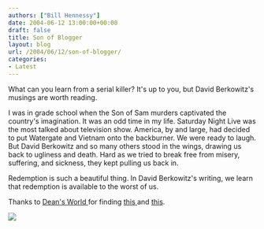 ```yaml
---
authors: ["Bill Hennessy"]
date: 2004-06-12 13:00:00+00:00
draft: false
title: Son of Blogger
layout: blog
url: /2004/06/12/son-of-blogger/
categories:
- Latest
---
```





What can you learn from a serial killer? It's up to you, but David Berkowitz's musings are worth reading.




I was in grade school when the Son of Sam murders captivated the country's imagination. It was an odd time in my life. Saturday Night Live was the most talked about television show. America, by and large, had decided to put Watergate and Vietnam onto the backburner. We were ready to laugh. But David Berkowitz and so many others stood in the wings, drawing us back to ugliness and death. Hard as we tried to break free from misery, suffering, and sickness, they kept pulling us back in.




Redemption is such a beautiful thing. In David Berkowitz's writing, we learn that redemption is available to the worst of us.




Thanks to [Dean's World ](https://www.deanesmay.com/)for finding [this ](https://www.thesmokinggun.com/archive/0611041sam1.html)and [this](https://www.forgivenforlife.com/). 

![](https://blog.billhennessy.com/aggbug.aspx?PostID=750)

